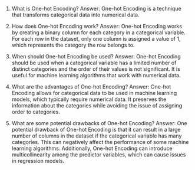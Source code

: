 1. What is One-hot Encoding?
Answer: One-hot Encoding is a technique that transforms categorical data into numerical data.

2. How does One-hot Encoding work?
Answer: One-hot Encoding works by creating a binary column for each category in a categorical variable. For each row in the dataset, only one column is assigned a value of 1, which represents the category the row belongs to.

3. When should One-hot Encoding be used?
Answer: One-hot Encoding should be used when a categorical variable has a limited number of distinct categories and the order of their values is not significant. It is useful for machine learning algorithms that work with numerical data.

4. What are the advantages of One-hot Encoding?
Answer: One-hot Encoding allows for categorical data to be used in machine learning models, which typically require numerical data. It preserves the information about the categories while avoiding the issue of assigning order to categories.

5. What are some potential drawbacks of One-hot Encoding?
Answer: One potential drawback of One-hot Encoding is that it can result in a large number of columns in the dataset if the categorical variable has many categories. This can negatively affect the performance of some machine learning algorithms. Additionally, One-hot Encoding can introduce multicollinearity among the predictor variables, which can cause issues in regression models.